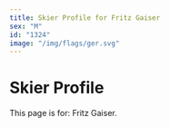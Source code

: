 ```yaml
---
title: Skier Profile for Fritz Gaiser
sex: "M"
id: "1324"
image: "/img/flags/ger.svg" 
---
```


# Skier Profile

This page is for: Fritz Gaiser.
    